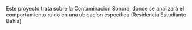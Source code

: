 Este proyecto trata sobre la Contaminacion Sonora, donde se analizará el comportamiento ruido en una ubicacíon específica (Residencia Estudiante Bahía)  
